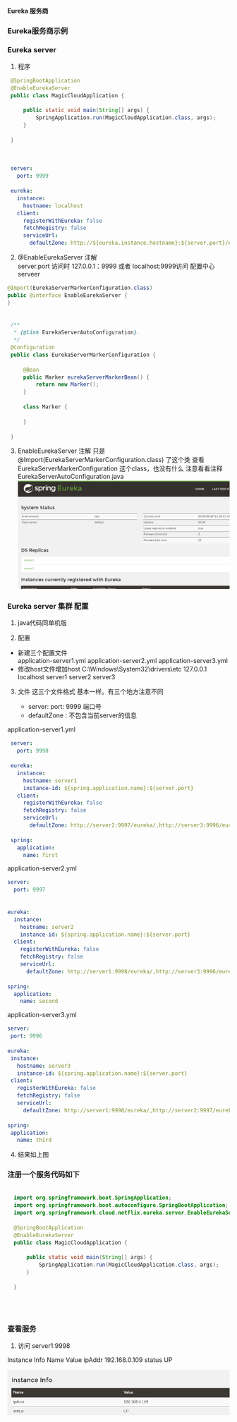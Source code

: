#### Eureka 服务商  


###  Eureka服务商示例

 
###  Eureka  server  

1.   程序
 
   ```java
    @SpringBootApplication
    @EnableEurekaServer
    public class MagicCloudApplication {
    
        public static void main(String[] args) {
            SpringApplication.run(MagicCloudApplication.class, args);
        }
    
    }

      
``` 
   ```yaml
    server:
      port: 9999
    
    eureka:
      instance:
        hostname: localhost
      client:
        registerWithEureka: false
        fetchRegistry: false
        serviceUrl:
          defaultZone: http://${eureka.instance.hostname}:${server.port}/eureka/

``` 


2.   @EnableEurekaServer 注解   
server.port  访问时 127.0.0.1：9999 或者 localhost:9999访问 配置中心serveer
  
   ```java
  @Import(EurekaServerMarkerConfiguration.class)
  public @interface EnableEurekaServer {
  }

  
    /**
     * {@link EurekaServerAutoConfiguration}.
     */
    @Configuration
    public class EurekaServerMarkerConfiguration {
    
        @Bean
        public Marker eurekaServerMarkerBean() {
            return new Marker();
        }
    
        class Marker {
    
        }
    
    }

  ``` 

3. EnableEurekaServer 注解
  只是  @Import(EurekaServerMarkerConfiguration.class) 了这个类
  查看  EurekaServerMarkerConfiguration 这个class，也没有什么
  注意看看注释  EurekaServerAutoConfiguration.java
![1](backend.png)
       
 

### Eureka  server 集群 配置

1. java代码同单机版

2. 配置
  - 新建三个配置文件  
     application-server1.yml
     application-server2.yml
     application-server3.yml
   - 修改host文件增加host   C:\Windows\System32\drivers\etc
      127.0.0.1  localhost server1 server2 server3
     
3. 文件
这三个文件格式 基本一样。有三个地方注意不同
 
   - server:   port: 9999   端口号
   - defaultZone : 不包含当前server的信息

application-server1.yml
  
   ```yaml
    server:
      port: 9998
    
    eureka:
      instance:
        hostname: server1
        instance-id: ${spring.application.name}:${server.port}
      client:
        registerWithEureka: false
        fetchRegistry: false
        serviceUrl:
          defaultZone: http://server2:9997/eureka/,http://server3:9996/eureka/
    
    spring:
      application:
        name: first
``` 
 
application-server2.yml
  
   ```yaml
   server:
     port: 9997
   
   
   eureka:
     instance:
       hostname: server2
       instance-id: ${spring.application.name}:${server.port}
     client:
       registerWithEureka: false
       fetchRegistry: false
       serviceUrl:
         defaultZone: http://server1:9998/eureka/,http://server3:9996/eureka/
   
   spring:
     application:
       name: second

``` 
 
  
application-server3.yml
  
   ```yaml
  server:
    port: 9996
  
  eureka:
    instance:
      hostname: server3
      instance-id: ${spring.application.name}:${server.port}
    client:
      registerWithEureka: false
      fetchRegistry: false
      serviceUrl:
        defaultZone: http://server1:9998/eureka/,http://server2:9997/eureka/
  
  spring:
    application:
      name: third

``` 

4. 结果如上图



### 注册一个服务代码如下

  ```java
        
    import org.springframework.boot.SpringApplication;
    import org.springframework.boot.autoconfigure.SpringBootApplication;
    import org.springframework.cloud.netflix.eureka.server.EnableEurekaServer;
    
    @SpringBootApplication
    @EnableEurekaServer
    public class MagicCloudApplication {
    
        public static void main(String[] args) {
            SpringApplication.run(MagicCloudApplication.class, args);
        }
    
    }


      
``` 
### 查看服务

1. 访问 server1:9998

Instance Info
Name	Value
ipAddr	192.168.0.109
status	UP


![1](see_servcie.png)










